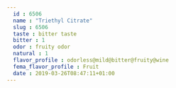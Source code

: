 ```yaml
---
  id : 6506
  name : "Triethyl Citrate"
  slug : 6506
  taste : bitter taste
  bitter : 1
  odor : fruity odor
  natural : 1
  flavor_profile : odorless@mild@bitter@fruity@wine
  fema_flavor_profile : Fruit
  date : 2019-03-26T08:47:11+01:00
---
```



